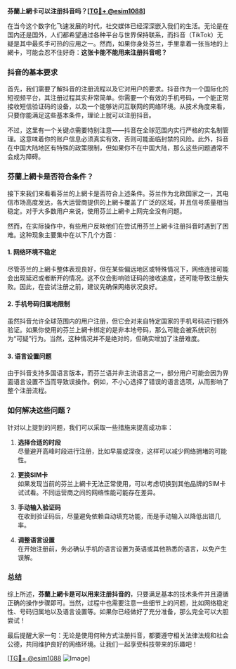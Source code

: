 **芬蘭上網卡可以注册抖音吗？[[TG💪+ @esim1088](https://t.me/s/esim1088)]**

在当今这个数字化飞速发展的时代，社交媒体已经深深嵌入我们的生活。无论是在国内还是国外，人们都希望通过各种平台与世界保持联系，而抖音（TikTok）无疑是其中最炙手可热的应用之一。然而，如果你身处芬兰，手里拿着一张当地的上網卡，可能会忍不住好奇：**这张卡能不能用来注册抖音呢？**

### 抖音的基本要求

首先，我们需要了解抖音的注册流程以及它对用户的要求。抖音作为一个国际化的短视频平台，其注册过程其实非常简单。你需要一个有效的手机号码，一个能正常接收短信验证码的设备，以及一个能够访问互联网的网络环境。从技术角度来看，只要你能满足这些基本条件，理论上就可以注册抖音。

不过，这里有一个关键点需要特别注意——抖音在全球范围内实行严格的实名制管理。这意味着你的账户信息必须真实有效，否则可能面临封禁的风险。此外，抖音在中国大陆地区有特殊的政策限制，但如果你不在中国大陆，那么这些问题通常不会成为障碍。

### 芬蘭上網卡是否符合条件？

接下来我们来看看芬兰的上網卡是否符合上述条件。芬兰作为北欧国家之一，其电信市场高度发达，各大运营商提供的上網卡覆盖了广泛的区域，并且信号质量相当稳定。对于大多数用户来说，使用芬兰上網卡上网完全没有问题。

然而，在实际操作中，有些用户反映他们在尝试用芬兰上網卡注册抖音时遇到了困难。这种现象主要集中在以下几个方面：

#### 1. 网络环境不稳定
尽管芬兰的上網卡整体表现良好，但在某些偏远地区或特殊情况下，网络连接可能会出现延迟或者断开的情况。这不仅会影响验证码的接收速度，还可能导致注册失败。因此，在尝试注册之前，建议先确保网络状况良好。

#### 2. 手机号码归属地限制
虽然抖音允许全球范围内的用户注册，但它会对来自特定国家的手机号码进行额外验证。如果你使用的芬兰上網卡绑定的是非本地号码，那么可能会被系统识别为“可疑”行为。当然，这种情况并不是绝对的，但确实增加了注册难度。

#### 3. 语言设置问题
由于抖音支持多国语言版本，而芬兰语并非主流语言之一，部分用户可能会因为界面语言设置不当而导致误操作。例如，不小心选择了错误的语言选项，从而影响了整个注册流程。

### 如何解决这些问题？

针对以上提到的问题，我们可以采取一些措施来提高成功率：

1. **选择合适的时段**  
   尽量避开高峰时段进行注册，比如早晨或深夜，这样可以减少网络拥堵的可能性。

2. **更换SIM卡**  
   如果发现当前的芬兰上網卡无法正常使用，可以考虑切换到其他品牌的SIM卡试试看。不同运营商之间的网络性能可能存在差异。

3. **手动输入验证码**  
   在收到验证码后，尽量避免依赖自动填充功能，而是手动输入以降低出错几率。

4. **调整语言设置**  
   在开始注册前，务必确认手机的语言设置为英语或其他熟悉的语言，以免产生误解。

### 总结

综上所述，**芬蘭上網卡是可以用来注册抖音的**，只要满足基本的技术条件并且遵循正确的操作步骤即可。当然，过程中也需要注意一些细节上的问题，比如网络稳定性、号码归属地以及语言设置等。如果你已经做好了充分准备，那么完全可以大胆尝试！

最后提醒大家一句：无论是使用何种方式注册抖音，都要遵守相关法律法规和社会公德，共同维护良好的网络环境。让我们一起享受科技带来的乐趣吧！

[[TG💪+ @esim1088](https://t.me/s/esim1088) ![Image](https://i.postimg.cc/4NQfJmqS/Snipaste-2025-05-13-00-14-12.png)]